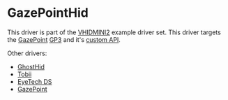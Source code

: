# GazePointHid

This driver is part of the [VHIDMINI2](../Documentation/swdevice_vhidmini.md) 
example driver set. This driver targets the [GazePoint](https://www.gazept.com/) [GP3](https://www.gazept.com/product/gazepoint-gp3-eye-tracker/) 
and it's [custom API](https://www.gazept.com/developer/).

Other drivers:
- [GhostHid](../Documentation/GhostHid/readme.md)
- [Tobii](../Documentation/TobiiHid/readme.md)
- [EyeTech DS](../Documentation/EyeTechHid/readme.md)
- [GazePoint](../Documentation/GazePointHid/readme.md)